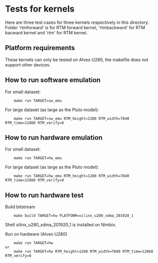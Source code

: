 # Tests for kernels
Here are three test cases for three kernels respectively in this directory. Folder 'rtmforward' is for RTM forward kernel, 'rtmbackward' for RTM bacward kernel and 'rtm' for RTM kernel. 

## Platform requirements
These kernels can only be tested on  Alveo U280, the makefile does not support
other devices.

## How to run software emulation
For small dataset:
```
	make run TARGET=sw_emu
```
For large dataset (as large as the Pluto model):
```
	make run TARGET=sw_emu RTM_height=1280 RTM_width=7040 RTM_time=12860 RTM_verify=0
```
## How to run hardware emulation
For small dataset:
```
	make run TARGET=hw_emu
```
For large dataset (as large as the Pluto model):
```
	make run TARGET=hw_emu RTM_height=1280 RTM_width=7040 RTM_time=12860 RTM_verify=0
```
## How to run hardware test

Build bitstream
```
	make build TARGET=hw PLATFORM=xilinx_u280_xdma_201920_1
```
Shell xilinx_u280_xdma_201920_1 is installed on Nimbix. 

Run on hardware (Alveo U280)
```
	make run TARGET=hw
or
	make run TARGET=hw RTM_height=1280 RTM_width=7040 RTM_time=12860 RTM_verify=0
```
